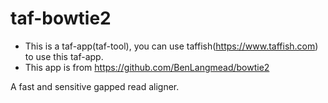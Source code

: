 # taf-bowtie2

- This is a taf-app(taf-tool), you can use taffish(https://www.taffish.com) to use this taf-app.
- This app is from https://github.com/BenLangmead/bowtie2

A fast and sensitive gapped read aligner.
